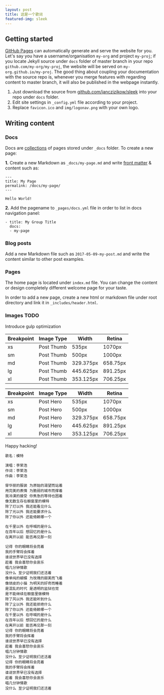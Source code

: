 ```yaml
---
layout: post
title: 这是一个歌词
featured-img: sleek
---
```


## Getting started

[GitHub Pages](https://pages.github.com) can automatically generate and serve the website for you.
Let's say you have a username/organisation `my-org` and project `my-proj`; if you locate Jekyll source under `docs` folder of master branch in your repo `github.com/my-org/my-proj`, the website will be served on `my-org.github.io/my-proj`.
The good thing about coupling your documentation with the source repo is, whenever you merge features with regarding content to master branch, it will also be published in the webpage instantly.

1. Just download the source from [github.com/janczizikow/sleek](https://github.com/janczizikow/sleek/) into your repo under `docs` folder.
2. Edit site settings in  `_config.yml` file according to your project.
3. Replace `favicon.ico` and `img/logonav.png` with your own logo.

## Writing content

### Docs

Docs are [collections](https://jekyllrb.com/docs/collections/) of pages stored under `_docs` folder. To create a new page:

**1.** Create a new Markdown as `_docs/my-page.md` and write [front matter](https://jekyllrb.com/docs/frontmatter/) & content such as:

```
---
title: My Page
permalink: /docs/my-page/
---

Hello World!
```

**2.** Add the pagename to `_pages/docs.yml` file in order to list in docs navigation panel:

```
- title: My Group Title
  docs:
  - my-page
```

### Blog posts

Add a new Markdown file such as `2017-05-09-my-post.md` and write the content similar to other post examples.

### Pages

The home page is located under `index.md` file. You can change the content or design completely different welcome page for your taste.

In order to add a new page, create a new html or markdown file under root directory and link it in `_includes/header.html`.

### Images TODO

Introduce gulp optimization

Breakpoint | Image Type | Width | Retina
------------ | ------------ | ------------- | -------------
xs |Post Thumb | 535px | 1070px
sm |Post Thumb | 500px| 1000px
md |Post Thumb | 329.375px | 658.75px
lg |Post Thumb | 445.625px | 891.25px
xl |Post Thumb | 353.125px | 706.25px


Breakpoint | Image Type | Width | Retina
------------ | ------------ | ------------- | -------------
xs |Post Hero | 535px | 1070px
sm |Post Hero | 500px| 1000px
md |Post Hero | 329.375px | 658.75px
lg |Post Hero | 445.625px | 891.25px
xl |Post Hero | 353.125px | 706.25px

Happy hacking!

`歌名：模特`
```
演唱：李荣浩
作词：李荣浩
作曲：李荣浩

穿华丽的服装 为原始的渴望而站着
用完美的表情 为脆弱的城市而撑着
我冷漠的接受 你焦急的等待也困着
像无数生存在橱窗里的模特
除了灯以外 我还能看见什么
除了光以外 我还能要求什么
除了你以外 还能倚赖哪一个

在千里以外 在呼喊的是什么
在百年以后 想回忆的是什么
在离开以前 能否再见那一刻

记得 你的眼睛将会亮着
我的手臂将会挥着
谁说世界早已没有选择
趁着 我会喜怒你会哀乐
唱几分钟情歌
没什么 至少证明我们还活着
像单纯的蝴蝶 为玫瑰的甜美而飞着
像顽皮的小猫 为明天的好奇而睡着
是混乱的时代 是透明的监狱也觉
是不能继续在橱窗里做模特
除了风以外 我还能听到什么
除了尘以外 我还能拒绝什么
除了你以外 还能倚赖哪一个
在千里以外 在呼喊的是什么
在百年以后 想回忆的是什么
在离开以前 能否再见那一刻
记得 你的眼睛将会亮着
我的手臂将会挥着
谁说世界早已没有选择
趁着 我会喜怒你会哀乐
唱几分钟情歌
没什么 至少证明我们还活着
记得 你的眼睛将会亮着
我的手臂将会挥着
谁说世界早已没有选择
趁着 我会喜怒你会哀乐
唱几分钟情歌
没什么 至少证明我们还活着 
```
